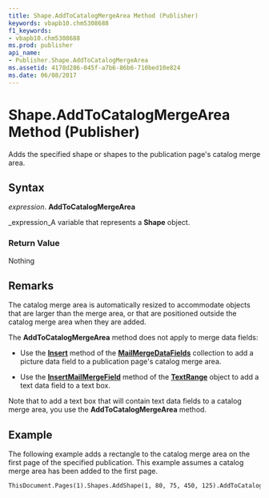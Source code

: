 ```yaml
---
title: Shape.AddToCatalogMergeArea Method (Publisher)
keywords: vbapb10.chm5308688
f1_keywords:
- vbapb10.chm5308688
ms.prod: publisher
api_name:
- Publisher.Shape.AddToCatalogMergeArea
ms.assetid: 4178d286-045f-a7b6-86b6-710bed10e824
ms.date: 06/08/2017
---
```



# Shape.AddToCatalogMergeArea Method (Publisher)

Adds the specified shape or shapes to the publication page's catalog merge area.


## Syntax

 _expression_. **AddToCatalogMergeArea**

 _expression_A variable that represents a **Shape** object.


### Return Value

Nothing


## Remarks

The catalog merge area is automatically resized to accommodate objects that are larger than the merge area, or that are positioned outside the catalog merge area when they are added.

The **AddToCatalogMergeArea** method does not apply to merge data fields:


- Use the **[Insert](mailmergedatafield-insert-method-publisher.md)** method of the **[MailMergeDataFields](mailmergedatafields-object-publisher.md)** collection to add a picture data field to a publication page's catalog merge area.
    
- Use the **[InsertMailMergeField](textrange-insertmailmergefield-method-publisher.md)** method of the **[TextRange](textrange-object-publisher.md)** object to add a text data field to a text box.
    


Note that to add a text box that will contain text data fields to a catalog merge area, you use the **AddToCatalogMergeArea** method.


## Example

The following example adds a rectangle to the catalog merge area on the first page of the specified publication. This example assumes a catalog merge area has been added to the first page.


```vb
ThisDocument.Pages(1).Shapes.AddShape(1, 80, 75, 450, 125).AddToCatalogMergeArea
```


